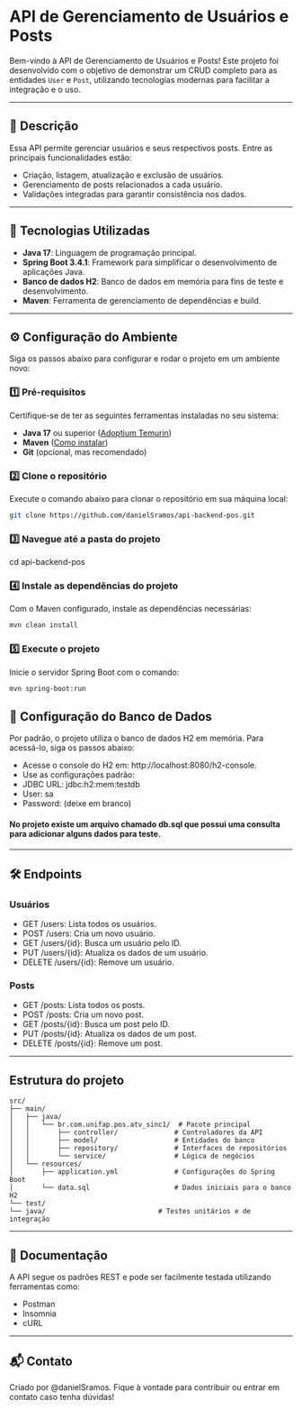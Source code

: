 # API de Gerenciamento de Usuários e Posts

Bem-vindo à API de Gerenciamento de Usuários e Posts! Este projeto foi desenvolvido com o objetivo de demonstrar um CRUD completo para as entidades `User` e `Post`, utilizando tecnologias modernas para facilitar a integração e o uso.

---

## 📝 Descrição

Essa API permite gerenciar usuários e seus respectivos posts. Entre as principais funcionalidades estão:
- Criação, listagem, atualização e exclusão de usuários.
- Gerenciamento de posts relacionados a cada usuário.
- Validações integradas para garantir consistência nos dados.

---

## 🚀 Tecnologias Utilizadas

- **Java 17**: Linguagem de programação principal.
- **Spring Boot 3.4.1**: Framework para simplificar o desenvolvimento de aplicações Java.
- **Banco de dados H2**: Banco de dados em memória para fins de teste e desenvolvimento.
- **Maven**: Ferramenta de gerenciamento de dependências e build.

---

## ⚙️ Configuração do Ambiente

Siga os passos abaixo para configurar e rodar o projeto em um ambiente novo:

### 1️⃣ Pré-requisitos

Certifique-se de ter as seguintes ferramentas instaladas no seu sistema:
- **Java 17** ou superior ([Adoptium Temurin](https://adoptium.net/))
- **Maven** ([Como instalar](https://maven.apache.org/install.html))
- **Git** (opcional, mas recomendado)

### 2️⃣ Clone o repositório

Execute o comando abaixo para clonar o repositório em sua máquina local:
```bash
git clone https://github.com/danielSramos/api-backend-pos.git
```

### 3️⃣ Navegue até a pasta do projeto

cd api-backend-pos

### 4️⃣ Instale as dependências do projeto

Com o Maven configurado, instale as dependências necessárias:
```bash
mvn clean install
```

### 5️⃣ Execute o projeto

Inicie o servidor Spring Boot com o comando:
```bash
mvn spring-boot:run
```

## 📂 Configuração do Banco de Dados
Por padrão, o projeto utiliza o banco de dados H2 em memória. Para acessá-lo, siga os passos abaixo:

- Acesse o console do H2 em: http://localhost:8080/h2-console.
- Use as configurações padrão:
- JDBC URL: jdbc:h2:mem:testdb
- User: sa
- Password: (deixe em branco)

#### No projeto existe um arquivo chamado db.sql que possui uma consulta para adicionar alguns dados para teste.

---

## 🛠️ Endpoints

### Usuários
- GET /users: Lista todos os usuários.
- POST /users: Cria um novo usuário.
- GET /users/{id}: Busca um usuário pelo ID.
- PUT /users/{id}: Atualiza os dados de um usuário.
- DELETE /users/{id}: Remove um usuário.

### Posts
- GET /posts: Lista todos os posts.
- POST /posts: Cria um novo post.
- GET /posts/{id}: Busca um post pelo ID.
- PUT /posts/{id}: Atualiza os dados de um post.
- DELETE /posts/{id}: Remove um post.

---

## Estrutura do projeto

```
src/
├── main/
│   ├── java/
│   │   └── br.com.unifap.pos.atv_sinc1/  # Pacote principal
│   │       ├── controller/              # Controladores da API
│   │       ├── model/                   # Entidades do banco
│   │       ├── repository/              # Interfaces de repositórios
│   │       └── service/                 # Lógica de negócios
│   └── resources/
│       ├── application.yml              # Configurações do Spring Boot
│       └── data.sql                     # Dados iniciais para o banco H2
└── test/
└── java/                            # Testes unitários e de integração
```

---

## 📄 Documentação

A API segue os padrões REST e pode ser facilmente testada utilizando ferramentas como:

- Postman
- Insomnia
- cURL

---

## 📬 Contato

Criado por @danielSramos. Fique à vontade para contribuir ou entrar em contato caso tenha dúvidas!
